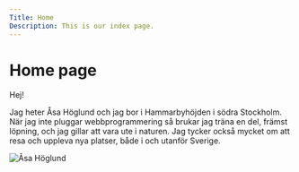 ```yaml
---
Title: Home
Description: This is our index page.
---
```


Home page
==========================

Hej!

Jag heter Åsa Höglund och jag bor i Hammarbyhöjden i södra Stockholm. När jag inte pluggar webbprogrammering så brukar jag träna en del, främst löpning, och jag gillar att vara ute i naturen. Jag tycker också mycket om att resa och uppleva nya platser, både i och utanför Sverige.

<!-- # Laddar in bilden som vanligt -->
![Åsa Höglund](%assets_url%/img/me.jpg)
<!-- # Laddar in bilden via Cimage -->
<!-- ![Leaf](image/leaf_256x256.png) -->
